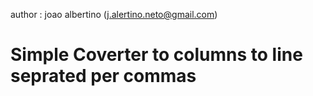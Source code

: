author : joao albertino (j.alertino.neto@gmail.com)

# Simple Coverter to columns to line seprated per commas
